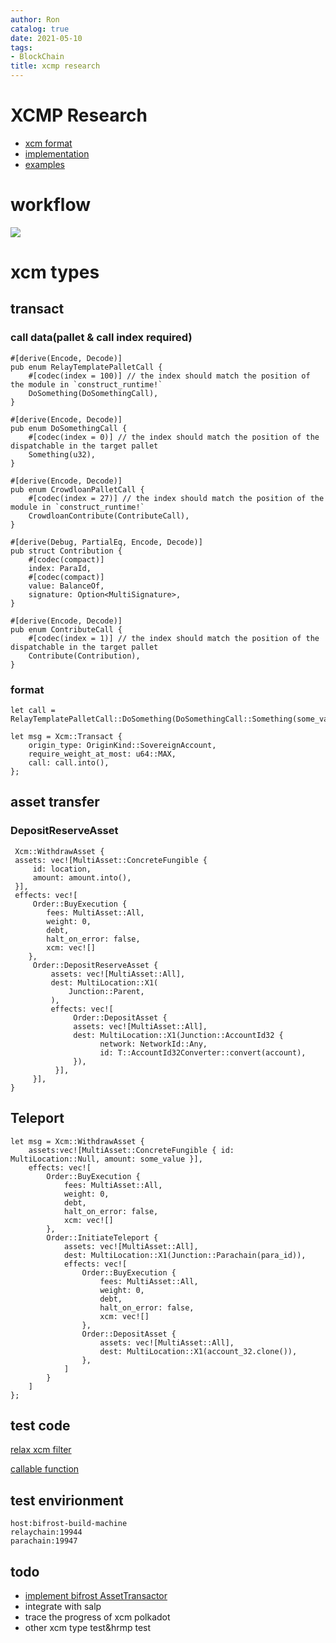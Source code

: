 ```yaml
---
author: Ron
catalog: true
date: 2021-05-10
tags:
- BlockChain 
title: xcmp research
---
```


# XCMP Research

* [xcm format](https://github.com/paritytech/xcm-format)
* [implementation](https://w3f.github.io/parachain-implementers-guide)
* [examples](https://p-adek.tower.im/p/io5i?)

# workflow

![](https://i.imgur.com/QQNMbah.png)


# xcm types

## transact

### call data(pallet & call index required)

```
#[derive(Encode, Decode)]
pub enum RelayTemplatePalletCall {
	#[codec(index = 100)] // the index should match the position of the module in `construct_runtime!`
	DoSomething(DoSomethingCall),
}

#[derive(Encode, Decode)]
pub enum DoSomethingCall {
	#[codec(index = 0)] // the index should match the position of the dispatchable in the target pallet
	Something(u32),
}

#[derive(Encode, Decode)]
pub enum CrowdloanPalletCall {
	#[codec(index = 27)] // the index should match the position of the module in `construct_runtime!`
	CrowdloanContribute(ContributeCall),
}

#[derive(Debug, PartialEq, Encode, Decode)]
pub struct Contribution {
	#[codec(compact)]
	index: ParaId,
	#[codec(compact)]
	value: BalanceOf,
	signature: Option<MultiSignature>,
}

#[derive(Encode, Decode)]
pub enum ContributeCall {
	#[codec(index = 1)] // the index should match the position of the dispatchable in the target pallet
	Contribute(Contribution),
}
```

### format

```
let call = RelayTemplatePalletCall::DoSomething(DoSomethingCall::Something(some_value)).encode();

let msg = Xcm::Transact {
    origin_type: OriginKind::SovereignAccount,
    require_weight_at_most: u64::MAX,
    call: call.into(),
};
```


## asset transfer

### DepositReserveAsset

```
 Xcm::WithdrawAsset {
 assets: vec![MultiAsset::ConcreteFungible {
     id: location,
     amount: amount.into(),
 }],
 effects: vec![
     Order::BuyExecution {
        fees: MultiAsset::All,
        weight: 0,
        debt,
        halt_on_error: false,
        xcm: vec![]
    },
     Order::DepositReserveAsset {
         assets: vec![MultiAsset::All],
         dest: MultiLocation::X1(
             Junction::Parent,
         ),
         effects: vec![
              Order::DepositAsset {
              assets: vec![MultiAsset::All],
              dest: MultiLocation::X1(Junction::AccountId32 {
                    network: NetworkId::Any,
                    id: T::AccountId32Converter::convert(account),
              }),
          }],
     }],
}
```

## Teleport

```
let msg = Xcm::WithdrawAsset {
    assets:vec![MultiAsset::ConcreteFungible { id: MultiLocation::Null, amount: some_value }],
    effects: vec![
        Order::BuyExecution {
            fees: MultiAsset::All,
            weight: 0,
            debt,
            halt_on_error: false,
            xcm: vec![]
        },
        Order::InitiateTeleport {
            assets: vec![MultiAsset::All],
            dest: MultiLocation::X1(Junction::Parachain(para_id)),
            effects: vec![
                Order::BuyExecution {
                    fees: MultiAsset::All,
                    weight: 0,
                    debt,
                    halt_on_error: false,
                    xcm: vec![]
                },
                Order::DepositAsset {
                    assets: vec![MultiAsset::All],
                    dest: MultiLocation::X1(account_32.clone()),
                },
            ]
        }
    ]
};
```

## test code

[relax xcm filter](https://github.com/bifrost-finance/bifrost/pull/117)

[callable function](https://github.com/yrong/cumulus/blob/394c41bb72b668177fa5246d239fb681c08a6a56/polkadot-parachains/pallets/ping/src/lib.rs#L245-L449)

## test envirionment

```
host:bifrost-build-machine
relaychain:19944
parachain:19947
```

## todo

*  [implement bifrost AssetTransactor](https://github.com/paritytech/cumulus/blob/16b7b72271901a1486e5fdea30723df9eece53b2/polkadot-parachains/rococo-runtime/src/lib.rs#L275-L286)
*  integrate with salp
*  trace the progress of xcm polkadot
*  other xcm type test&hrmp test
